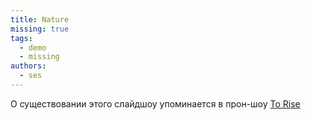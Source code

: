 ```yaml
---
title: Nature
missing: true
tags:
  - demo
  - missing
authors:
  - ses
---
```


О существовании этого слайдшоу упоминается в прон-шоу [To Rise](../to_rise)
